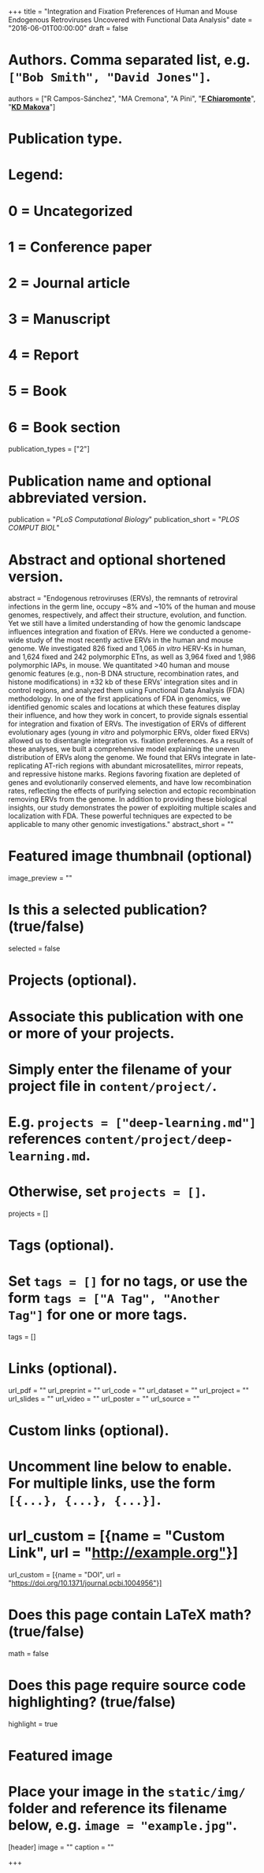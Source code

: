 +++
title = "Integration and Fixation Preferences of Human and Mouse Endogenous Retroviruses Uncovered with Functional Data Analysis"
date = "2016-06-01T00:00:00"
draft = false

# Authors. Comma separated list, e.g. `["Bob Smith", "David Jones"]`.
authors = ["R Campos-Sánchez", "MA Cremona", "A Pini", "[__F Chiaromonte__](http://sites.psu.edu/chiaromonte)", "[__KD Makova__](http://www.bx.psu.edu/makova_lab)"]

# Publication type.
# Legend:
# 0 = Uncategorized
# 1 = Conference paper
# 2 = Journal article
# 3 = Manuscript
# 4 = Report
# 5 = Book
# 6 = Book section
publication_types = ["2"]

# Publication name and optional abbreviated version.
publication = "_PLoS Computational Biology_"
publication_short = "_PLOS COMPUT BIOL_"

# Abstract and optional shortened version.
abstract = "Endogenous retroviruses (ERVs), the remnants of retroviral infections in the germ line, occupy ~8% and ~10% of the human and mouse genomes, respectively, and affect their structure, evolution, and function. Yet we still have a limited understanding of how the genomic landscape influences integration and fixation of ERVs. Here we conducted a genome-wide study of the most recently active ERVs in the human and mouse genome. We investigated 826 fixed and 1,065 _in vitro_ HERV-Ks in human, and 1,624 fixed and 242 polymorphic ETns, as well as 3,964 fixed and 1,986 polymorphic IAPs, in mouse. We quantitated >40 human and mouse genomic features (e.g., non-B DNA structure, recombination rates, and histone modifications) in ±32 kb of these ERVs’ integration sites and in control regions, and analyzed them using Functional Data Analysis (FDA) methodology. In one of the first applications of FDA in genomics, we identified genomic scales and locations at which these features display their influence, and how they work in concert, to provide signals essential for integration and fixation of ERVs. The investigation of ERVs of different evolutionary ages (young _in vitro_ and polymorphic ERVs, older fixed ERVs) allowed us to disentangle integration vs. fixation preferences. As a result of these analyses, we built a comprehensive model explaining the uneven distribution of ERVs along the genome. We found that ERVs integrate in late-replicating AT-rich regions with abundant microsatellites, mirror repeats, and repressive histone marks. Regions favoring fixation are depleted of genes and evolutionarily conserved elements, and have low recombination rates, reflecting the effects of purifying selection and ectopic recombination removing ERVs from the genome. In addition to providing these biological insights, our study demonstrates the power of exploiting multiple scales and localization with FDA. These powerful techniques are expected to be applicable to many other genomic investigations."
abstract_short = ""

# Featured image thumbnail (optional)
image_preview = ""

# Is this a selected publication? (true/false)
selected = false

# Projects (optional).
#   Associate this publication with one or more of your projects.
#   Simply enter the filename of your project file in `content/project/`.
#   E.g. `projects = ["deep-learning.md"]` references `content/project/deep-learning.md`.
#   Otherwise, set `projects = []`.
projects = []

# Tags (optional).
#   Set `tags = []` for no tags, or use the form `tags = ["A Tag", "Another Tag"]` for one or more tags.
tags = []

# Links (optional).
url_pdf = ""
url_preprint = ""
url_code = ""
url_dataset = ""
url_project = ""
url_slides = ""
url_video = ""
url_poster = ""
url_source = ""

# Custom links (optional).
#   Uncomment line below to enable. For multiple links, use the form `[{...}, {...}, {...}]`.
# url_custom = [{name = "Custom Link", url = "http://example.org"}]
url_custom = [{name = "DOI", url = "https://doi.org/10.1371/journal.pcbi.1004956"}]

# Does this page contain LaTeX math? (true/false)
math = false

# Does this page require source code highlighting? (true/false)
highlight = true

# Featured image
# Place your image in the `static/img/` folder and reference its filename below, e.g. `image = "example.jpg"`.
[header]
image = ""
caption = ""

+++
